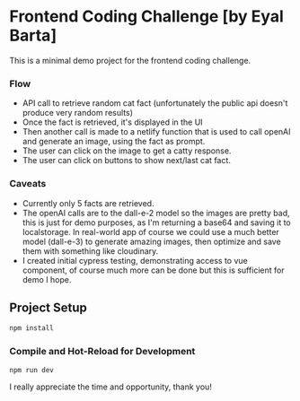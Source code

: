 # Frontend Coding Challenge [by Eyal Barta]

This is a minimal demo project for the frontend coding challenge.

### Flow

- API call to retrieve random cat fact (unfortunately the public api doesn't produce very random results)
- Once the fact is retrieved, it's displayed in the UI
- Then another call is made to a netlify function that is used to call openAI and generate an image, using the fact as prompt.
- The user can click on the image to get a catty response.
- The user can click on buttons to show next/last cat fact.

### Caveats
- Currently only 5 facts are retrieved.
- The openAI calls are to the dall-e-2 model so the images are pretty bad,
this is just for demo purposes, as I'm returning a base64 and saving it to localstorage.
 In real-world app of course we could use a much better model (dall-e-3)
to generate amazing images, then optimize and save them with something like cloudinary.
- I created initial cypress testing, demonstrating access to vue component, 
of course much more can be done but this is sufficient for demo I hope.

## Project Setup

```sh
npm install
```

### Compile and Hot-Reload for Development

```sh
npm run dev
```

I really appreciate the time and opportunity, thank you!
